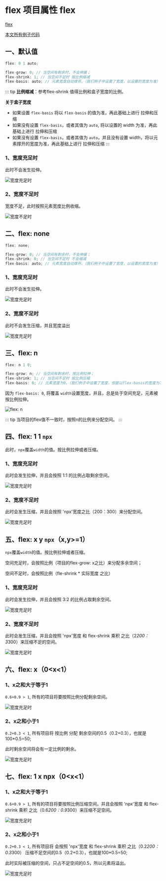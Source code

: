# flex 项目属性 flex

[flex](/base/css/flexBox.html#_5、flex)

[本文所有例子代码 ](https://github.com/Picker666/blog-example/blob/main/src/component/Base/Flex.tsx)

## 一、默认值

```js
flex: 0 1 auto;

flex-grow: 0; // 当空间有剩余时，不会伸展；
flex-shrink: 1; // 当空间不足时 按比例缩减
flex-basis: auto; // 元素宽度自动撑开。（我们例子中设置了宽度，以设置的宽度为准）
```

::: tip
**比例缩减**：参考flex-shrink 值得比例和盒子宽度的比例。

**关于盒子宽度**

* 如果设置 `flex-basis` 将以 `flex-basis` 的值为准，再此基础上进行 拉伸和压缩
* 如果没有设置 `flex-basis`，或者其值为 `auto`, 将以设置的 width 为准，再此基础上进行 拉伸和压缩
* 如果没有设置 `flex-basis`，或者其值为 `auto`，并且没有设置 width，将以元素撑开的宽度为准，再此基础上进行 拉伸和压缩
:::

### 1、宽度充足时

此时不会发生拉伸。

![宽度充足时](/blog/images/base/flexItemSetting1.png)

### 2、宽度不足时

宽度不足，此时按照元素宽度比例收缩。

![宽度不足时](/blog/images/base/flexItemSetting2.png)

## 二、flex: none

```js
flex: none;

flex-grow: 0; // 当空间有剩余时，不会伸展；
flex-shrink: 0; // 当空间不足时 不会缩减
flex-basis: auto; // 元素宽度自动撑开。（我们例子中设置了宽度，以设置的宽度为准）
```

### 1、宽度充足时

此时不会发生拉伸。

![宽度充足时](/blog/images/base/flexItemSetting3.png)

### 2、宽度不足时

此时不会发生压缩，并且宽度溢出

![宽度充足时](/blog/images/base/flexItemSetting4.png)

## 三、flex: n

```js
flex: n 1 0;

flex-grow: n; // 当空间有剩余时，按比例拉伸；
flex-shrink: 1; // 当空间不足时 按比例压缩
flex-basis: 0; // 元素宽度为0。（我们例子中设置了宽度，但是以flex-basis的宽度为准）
```

因为 `flex-basis: 0`, 将覆盖 `width`设置宽度，并且，总是处于空间充足，元素被按比例拉伸。

![flex: n](/blog/images/base/flexItemSetting5.png)

::: tip
当项目的flex值不一致时，按照n的比例来分配空间。
:::

## 四、flex: 1 1 `npx`

此时，`npx`覆盖`width`的值。按比例拉伸或者压缩。

### 1、宽度充足时

此时会发生拉伸，并且会按照 1:1 的比例占取剩余空间。

![宽度充足时](/blog/images/base/flexItemSetting6.png)

### 2、宽度不足时

此时会发生压缩，并且会按照 'npx'宽度之比（200：300）来分配空间。

![宽度充足时](/blog/images/base/flexItemSetting7.png)

## 五、flex: x y `npx`（x,y>=1）

`npx`覆盖`width`的值。按比例拉伸或者压缩。

空间充足时，会按照比例（项目的flex-grow: x之比）来分配多余空间；

空间不足时，会按照比例（fle-shrink * 实际宽度 之比）

### 1、宽度充足时

此时会发生拉伸，并且会按照 3:2 的比例占取剩余空间。

![宽度充足时](/blog/images/base/flexItemSetting8.png)

### 2、宽度不足时

此时会发生压缩，并且会按照 'npx'宽度 和 flex-shrink 乘积 之比（2*200：3*300）来压缩不足的空间。

![宽度充足时](/blog/images/base/flexItemSetting9.png)

## 六、flex: x（0<x<1）

### 1、x之和大于等于1

`0.6+0.9 > 1`, 所有的项目将要按照比例分配剩余空间。

![宽度充足时](/blog/images/base/flexItemSetting10.png)

### 2、x之和小于1

`0.2+0.3 < 1`, 所有项目将 按比例 分配 剩余空间的0.5（0.2+0.3），也就是100*0.5=50;

此时剩余空间将会有一定比例的剩余。

![宽度充足时](/blog/images/base/flexItemSetting11.png)

## 七、flex: 1 x npx（0<x<1）

### 1、x之和大于等于1

`0.6+0.9 > 1`, 所有的项目将要按照比例压缩空间，并且会按照 'npx'宽度 和 flex-shrink 乘积 之比（0.6*200：0.9*300）来压缩不足空间。

![宽度充足时](/blog/images/base/flexItemSetting12.png)

### 2、x之和小于1

`0.2+0.3 < 1`, 所有项目将 会按照 'npx'宽度 和 flex-shrink 乘积 之比（0.2*200：0.3*300） 压缩不足空间的0.5（0.2+0.3），也就是100*0.5=50;

此时实际被压缩的空间，只占不足空间的0.5，所以元素将溢出。

![宽度充足时](/blog/images/base/flexItemSetting13.png)
